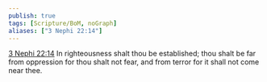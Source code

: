```yaml
---
publish: true
tags: [Scripture/BoM, noGraph]
aliases: ["3 Nephi 22:14"]
---
```

[3 Nephi 22:14](https://churchofjesuschrist.org/study/scriptures/bofm/3-ne/22?lang=eng&id=p14#p14) In righteousness shalt thou be established; thou shalt be far from oppression for thou shalt not fear, and from terror for it shall not come near thee.
